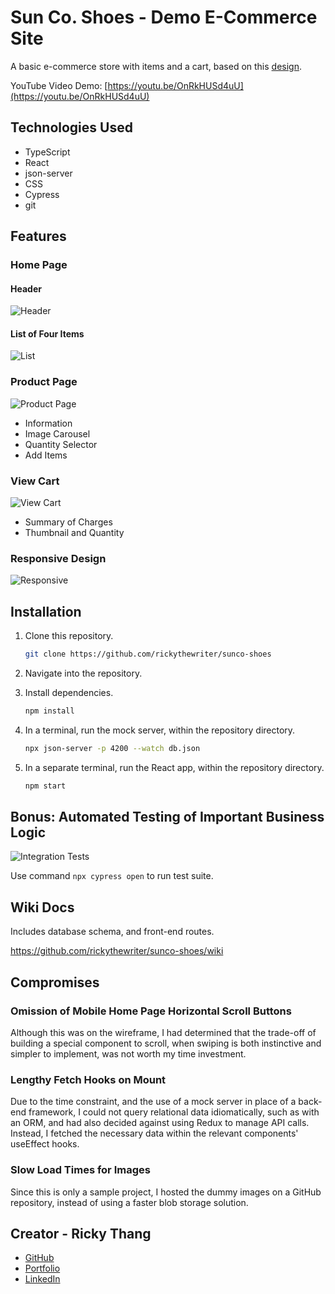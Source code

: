# Sun Co. Shoes - Demo E-Commerce Site

A basic e-commerce store with items and a cart, based on this [design](https://www.figma.com/community/file/1265784090042206235).

YouTube Video Demo: [https://youtu.be/OnRkHUSd4uU](https://youtu.be/OnRkHUSd4uU)

## Technologies Used

- TypeScript
- React
- json-server
- CSS
- Cypress
- git

## Features

### Home Page

#### Header
![Header](https://github.com/rickythewriter/sunco-shoes/blob/master/docs/screens/home-header.png?raw=true)

#### List of Four Items
![List](https://github.com/rickythewriter/sunco-shoes/blob/master/docs/screens/home-list.png?raw=true)

### Product Page
![Product Page](https://github.com/rickythewriter/sunco-shoes/blob/master/docs/screens/product.png?raw=true)
- Information
- Image Carousel
- Quantity Selector
- Add Items

### View Cart
![View Cart](https://github.com/rickythewriter/sunco-shoes/blob/master/docs/screens/view-cart.png?raw=true)
- Summary of Charges
- Thumbnail and Quantity

### Responsive Design
![Responsive](https://github.com/rickythewriter/sunco-shoes/blob/master/docs/screens/responsive.png?raw=true)

## Installation

1. Clone this repository.
      ```bash
      git clone https://github.com/rickythewriter/sunco-shoes
      ```

2. Navigate into the repository.

3. Install dependencies.

      ```bash
      npm install
      ```

4. In a terminal, run the mock server, within the repository directory.

   ```bash
   npx json-server -p 4200 --watch db.json 
   ```

5. In a separate terminal, run the React app, within the repository directory.

   ```bash
   npm start
   ```

## Bonus: Automated Testing of Important Business Logic

![Integration Tests](https://github.com/rickythewriter/sunco-shoes/blob/master/docs/screens/tests.png?raw=true)

Use command `npx cypress open` to run test suite.

## Wiki Docs

Includes database schema, and front-end routes.

https://github.com/rickythewriter/sunco-shoes/wiki

## Compromises

### Omission of Mobile Home Page Horizontal Scroll Buttons

Although this was on the wireframe, I had determined that the trade-off of building a special component to scroll, when swiping is both instinctive and simpler to implement, was not worth my time investment.

### Lengthy Fetch Hooks on Mount

Due to the time constraint, and the use of a mock server in place of a back-end framework, I could not query relational data idiomatically, such as with an ORM, and had also decided against using Redux to manage API calls. Instead, I fetched the necessary data within the relevant components' useEffect hooks.

### Slow Load Times for Images

Since this is only a sample project, I hosted the dummy images on a GitHub repository, instead of using a faster blob storage solution.

## Creator - Ricky Thang

- [GitHub](https://github.com/rickythewriter)
- [Portfolio](https://www.rickythang.com)
- [LinkedIn](https://www.linkedin.com/in/ricky-thang-88307a100)


